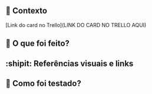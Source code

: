 ## 📌 Contexto

<!-- Contexto e objetivo das modificações para facilitar a revisão. Inclua o link do projeto/tarefa no Trello, se aplicável. -->

[Link do card no Trello](LINK DO CARD NO TRELLO AQUI)

## 📝 O que foi feito?

<!-- Lista ou descrição das modificações realizadas -->

## :shipit: Referências visuais e links

<!-- Para projetos `front-end`, sempre que possível adicione uma captura de tela ou vídeo do que foi implementado ou alterado. -->

<!-- Para projetos `front-end` que possuam definição no Figma, sempre que possível adicione uma captura do Figma junto de uma da Implementação, utilize o template abaixo: -->
<!--
| **Figma**                 | **Implementação**                               |
| ------------------------- | ----------------------------------------------- |
| ![Figma](print_figma.png) | ![Implementação Final](print_implementacao.png) |
-->

## :bug: Como foi testado?

<!-- Um passo a passo de como o reviewer pode validar o que foi feito -->
